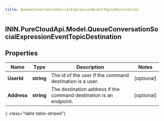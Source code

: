 ```yaml
---
title: QueueConversationSocialExpressionEventTopicDestination
---
```

## ININ.PureCloudApi.Model.QueueConversationSocialExpressionEventTopicDestination

## Properties

|Name | Type | Description | Notes|
|------------ | ------------- | ------------- | -------------|
| **UserId** | **string** | The id of the user if the command destination is a user. | [optional] |
| **Address** | **string** | The destination address if the command destination is an endpoint. | [optional] |
{: class="table table-striped"}


